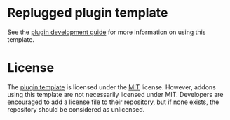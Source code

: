 # Replugged plugin template

See the [plugin development guide](https://guide.replugged.dev/docs/plugins/getting-started) for
more information on using this template.

# License

The [plugin template](https://github.com/replugged-org/plugin-template) is licensed under the
[MIT](https://opensource.org/license/mit/) license. However, addons using this template are not
necessarily licensed under MIT. Developers are encouraged to add a license file to their repository,
but if none exists, the repository should be considered as unlicensed.

